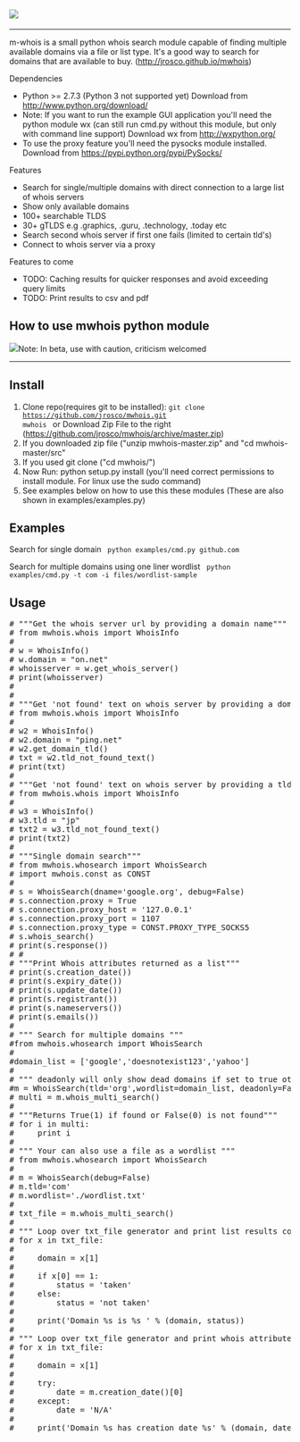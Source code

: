 ![](https://github.com/jrosco/mwhois/blob/gh-pages/images/octocat-icon.png) 
=====
*** 

m-whois is a small python whois search module capable of finding multiple available domains via a file or list type. It's a good way to search for domains that are available to buy. (http://jrosco.github.io/mwhois)

Dependencies
* Python >= 2.7.3 (Python 3 not supported yet) Download from http://www.python.org/download/
* Note: If you want to run the example GUI application you'll need the python module wx (can still run cmd.py without this module, but only with command line support) Download wx from http://wxpython.org/
* To use the proxy feature you'll need the pysocks module installed. Download from https://pypi.python.org/pypi/PySocks/ 

Features 
* Search for single/multiple domains with direct connection to a large list of  whois servers  
* Show only available domains 
* 100+ searchable TLDS
* 30+ gTLDS e.g .graphics, .guru, .technology, .today etc
* Search second whois server if first one fails (limited to certain tld's)
* Connect to whois server via a proxy

Features to come
* TODO: Caching results for quicker responses and avoid exceeding query limits
* TODO: Print results to csv and pdf

How to use mwhois python module 
---
![](http://www.sbg.bio.ic.ac.uk/phyre2/html/images/infoIcon.gif)Note: In beta, use with caution, criticism welcomed
***
Install 
---- 
1. Clone repo(requires git to be installed): <code>git clone https://github.com/jrosco/mwhois.git mwhois </code>
   or
   Download Zip File to the right (https://github.com/jrosco/mwhois/archive/master.zip)
2. If you downloaded zip file ("unzip mwhois-master.zip" and "cd mwhois-master/src"
3. If you used git clone ("cd mwhois/")
4. Now Run: python setup.py install (you'll need correct permissions to install module. For linux use the sudo command)
5. See examples below on how to use this these modules (These are also shown in examples/examples.py)

Examples 
----
Search for single domain 
<code> 
python examples/cmd.py github.com 
</code>

Search for multiple domains using one liner wordlist 
<code>
python examples/cmd.py -t com -i files/wordlist-sample
</code>

Usage
---
<pre>
# """Get the whois server url by providing a domain name"""
# from mwhois.whois import WhoisInfo
#   
# w = WhoisInfo()
# w.domain = "on.net"
# whoisserver = w.get_whois_server()
# print(whoisserver)
#   
#   
# """Get 'not found' text on whois server by providing a domain name"""
# from mwhois.whois import WhoisInfo
#  
# w2 = WhoisInfo()
# w2.domain = "ping.net"
# w2.get_domain_tld()
# txt = w2.tld_not_found_text()
# print(txt)
#  
# """Get 'not found' text on whois server by providing a tld .e.g .com)"""
# from mwhois.whois import WhoisInfo
#  
# w3 = WhoisInfo()
# w3.tld = "jp"
# txt2 = w3.tld_not_found_text()
# print(txt2)
#  
# """Single domain search"""
# from mwhois.whosearch import WhoisSearch
# import mwhois.const as CONST
#
# s = WhoisSearch(dname='google.org', debug=False)
# s.connection.proxy = True
# s.connection.proxy_host = '127.0.0.1'
# s.connection.proxy_port = 1107
# s.connection.proxy_type = CONST.PROXY_TYPE_SOCKS5
# s.whois_search()
# print(s.response())
# #
# """Print Whois attributes returned as a list"""
# print(s.creation_date())
# print(s.expiry_date())
# print(s.update_date())
# print(s.registrant())
# print(s.nameservers())
# print(s.emails())
#  
# """ Search for multiple domains """
#from mwhois.whosearch import WhoisSearch
#      
#domain_list = ['google','doesnotexist123','yahoo']
#  
# """ deadonly will only show dead domains if set to true otherwise all domains are shown """
#m = WhoisSearch(tld='org',wordlist=domain_list, deadonly=False)
# multi = m.whois_multi_search()
#     
# """Returns True(1) if found or False(0) is not found"""
# for i in multi:
#     print i
#
# """ Your can also use a file as a wordlist """
# from mwhois.whosearch import WhoisSearch
# 
# m = WhoisSearch(debug=False)
# m.tld='com'
# m.wordlist='./wordlist.txt'
# 
# txt_file = m.whois_multi_search()
# 
# """ Loop over txt_file generator and print list results containing ['status value', 'domain name']""" 
# for x in txt_file:
#      
#     domain = x[1]
#      
#     if x[0] == 1:
#         status = 'taken'
#     else:
#         status = 'not taken'
#      
#     print('Domain %s is %s ' % (domain, status))
#      
# """ Loop over txt_file generator and print whois attributes"""
# for x in txt_file:
#     
#     domain = x[1]
#     
#     try: 
#         date = m.creation_date()[0]
#     except:
#         date = 'N/A'
#         
#     print('Domain %s has creation date %s' % (domain, date))
</pre>